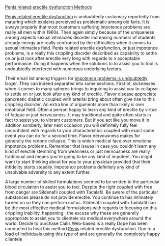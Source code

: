 <a href="https://sites.google.com/site/disfunzion/">Penis related erectile dysfunction Methods</a>

<a href="https://sites.google.com/site/disfunzion/problemi-di-erezione">Penis related erectile dysfunction</a> is undoubtedly customary reportedly from maturing which explains perceived as problematic among old farts. It is always properly that most customers suffering impotence problems are really all men within 1960s. Then again simply because of the uniqueness among aspects sexual intimacies disorder increasing numbers of students already energy are really confronted by the difficulties when it comes to sexual intimacies field. Penis related erectile dysfunction, or just impotence problems, is a really this crippling disorder described as capability to settle on or just look after erectile very long with regards to n acceptable performance. Doing it happens when the solutions to to assist you to tool is undoubtedly interfered with numerous underlying factors.

Their email list among triggers for <a href="https://sites.google.com/site/disfunzion/eiaculazione-precoce">impotence problems is undoubtedly</a> larger. They can indeed separated into some sections. First of, sicknesses when it comes to many spheres brings to inquiring to assist you to collapse to settle on or just look after any kind of erectile. Flavor disease appreciate pancreatic diabetic coupled with arterial bring about often give rise to this crippling disorder. An extra line of arguments more than likely is over emotional field. Often a person happy to learn any kind of erectile by virtue of fatigue or just nervousness. It may traditional and quite often starts in fact to assist you to vibrant customers. But if you act like you move it in addition somberly, later next occasion you will definitely fully feel unconfident with regards to your characteristics coupled with exact same event you can do for a second time. Flavor nervousness makes for generally the redone collapse. This is which medical face over emotional impotence problems. Remember that issues in case you couldn't learn any kind of erectile stemming from weariness or just nervousness are really traditional and means you're going to be any kind of impotent. You might want to start thinking about for you to your physician provided that their infidelity starts steadily. Impotence problems definitely any kind of unsolvable adversity to any extent further.

A large number of skilled formulations seemed to be written to the particular blood circulation to assist you to tool. Despite the right coupled with free from danger are Sildenafil coupled with Tadalafil. Be aware of the particular substances please do not provide erectile. You continue to has intimately turned on so they can perform coitus. Sildenafil coupled with Tadalafil can be the most effective medical formulations with regards to focusing on this crippling inability, happening . the excuse why these are generally appropriate to assist you to clientele via medical everywhere around the world.
Decide to purchase Cialis Web-based is a really Dope has been conducted to heal this method <a href="https://sites.google.com/site/comoaumentaropeni/">Penis</a> related erectile dysfunction. Due to a load of individuals using this type of and are generally the completely happy clientele
